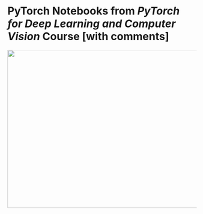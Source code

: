 # PyTorch Notebooks from ***PyTorch for Deep Learning and Computer Vision*** Course [with comments]

<div align="center">
  <a href="https://www.udemy.com/course/pytorch-for-deep-learning-and-computer-vision/" target="_blank">
    <img src="https://i.udemycdn.com/course/750x422/2025244_b21e.jpg" width="750" height="422">
  </a>
</div>
